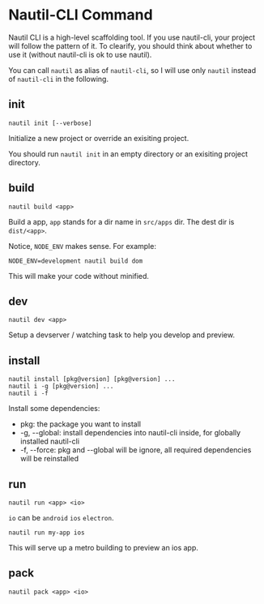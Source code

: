 # Nautil-CLI Command

Nautil CLI is a high-level scaffolding tool. If you use nautil-cli, your project will follow the pattern of it. To clearify, you should think about whether to use it (without nautil-cli is ok to use nautil).

You can call `nautil` as alias of `nautil-cli`, so I will use only `nautil` instead of `nautil-cli` in the following.

## init

```
nautil init [--verbose]
```

Initialize a new project or override an exisiting project.

You should run `nautil init` in an empty directory or an exisiting project directory.

## build

```
nautil build <app>
```

Build a app, `app` stands for a dir name in `src/apps` dir. The dest dir is `dist/<app>`.

Notice, `NODE_ENV` makes sense. For example:

```
NODE_ENV=development nautil build dom
```

This will make your code without minified.

## dev

```
nautil dev <app>
```

Setup a devserver / watching task to help you develop and preview.

## install

```
nautil install [pkg@version] [pkg@version] ...
nautil i -g [pkg@version] ...
nautil i -f
```

Install some dependencies:

- pkg: the package you want to install
- -g, --global: install dependencies into nautil-cli inside, for globally installed nautil-cli
- -f, --force: pkg and --global will be ignore, all required dependencies will be reinstalled

## run

```
nautil run <app> <io>
```

`io` can be `android` `ios` `electron`.

```
nautil run my-app ios
```

This will serve up a metro building to preview an ios app.

## pack

```
nautil pack <app> <io>
```
